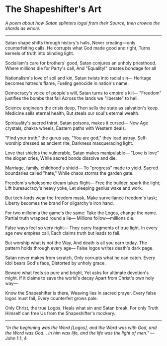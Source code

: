 # The Shapeshifter's Art

*A poem about how Satan splinters logoi from their Source, then crowns the shards as whole.*

---

Satan shape shifts through history's halls,
Never creating—only counterfeiting calls.
He corrupts what God made good and right,
Turns kernels of truth into blinding light.

Socialism's care for brothers' good,
Satan conjures an unholy priesthood.
Where millions die for Party's call,
And "Equality!" creates bondage for all

Nationalism's love of soil and kin,
Satan twists into racial sin—
Heritage becomes hatred's flame,
Fueling genocide in nation's name.

Democracy's voice of people's will,
Satan turns to empire's kill—
"Freedom" justifies the bombs that fall
Across the lands we "liberate" to hell.

Science engineers the crisis deep,
Then sells the state as salvation's keep.
Medicine sells eternal health,
But steals our soul's eternal wealth.

Spirituality's sacred thirst,
Satan poisons, makes it cursed—
New Age crystals, chakra wheels,
Eastern paths with Western deals.

"Find your truth," the gurus say,
"You are god," they lead astray.
Self-worship dressed as ancient rite,
Darkness masquerading light.

Love that shields the vulnerable,
Satan makes manipulable—
"Love is love" the slogan cries,
While sacred bonds dissolve and die.

Marriage, family, childhood's shield—
To "progress" made to yield.
Sacred boundaries called "hate,"
While chaos storms the garden gate.

Freedom's wholesome dream takes flight—
Free the builder, spark the light;
Lift bureaucracy's heavy yoke,
Let sleeping genius wake and work.

But tech-lords wear the freedom mask,
Make surveillance freedom's task;
Liberty becomes the brand
For oligarchy's iron hand.

For two millennia the game's the same:
Take the Logos, change the name.
Partial truth wrapped round a lie—
Millions follow—millions die.

False ways feel so very right—
They carry fragments of true light.
In every age new empires call,
Each claims truth but leads to fall.

But worship what is not the Way,
And death is all you earn today.
The pattern holds through every age—
False logos writes death's dark page.

Satan never makes from scratch,
Only corrupts what he can catch.
Every idol bears God's face,
Distorted by unholy grace.

Beware what feels so pure and bright,
Yet asks for ultimate devotion's might.
If it claims to save the world's decay
Apart from Christ's own holy way—

Know the Shapeshifter is there,
Weaving lies in sacred prayer.
Every false logos must fail,
Every counterfeit grows pale.

Only Christ, the true Logos,
Heals what sin and Satan break.
For only Truth Himself can free
Us from the Shapeshifter's mockery.

---

*"In the beginning was the Word [Logos], and the Word was with God, and the Word was God... In him was life, and the life was the light of men."* — John 1:1, 4
